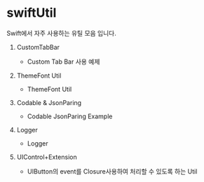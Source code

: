 # swiftUtil

Swift에서 자주 사용하는 유틸 모음 입니다.

1. CustomTabBar
    - Custom Tab Bar 사용 예제


2. ThemeFont Util
    - ThemeFont Util


3. Codable & JsonParing
    - Codable JsonParing Example

   
4. Logger
     - Logger

     
5. UIControl+Extension
     - UIButton의 event를 Closure사용하여 처리할 수 있도록 하는 Util
